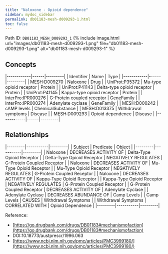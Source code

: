 ```yaml
---
title: "Naloxone - Opioid dependence"
sidebar: mydoc_sidebar
permalink: db01183-mesh-d009293-1.html
toc: false 
---
```



Path ID: `DB01183_MESH_D009293_1`
{% include image.html url="images/db01183-mesh-d009293-1.png" file="db01183-mesh-d009293-1.png" alt="db01183-mesh-d009293-1" %}

## Concepts

|------------|------|---------|
| Identifier | Name | Type    |
|------------|------|---------|
| MESH:D009270 | Naloxone | Drug |
| UniProt:P35372 | Mu-type opioid receptor | Protein |
| UniProt:P41143 | Delta-type opioid receptor | Protein |
| UniProt:P41145 | Kappa-type opioid receptor | Protein |
| InterPro:IPR000276 | G-Protein coupled receptor | GeneFamily |
| InterPro:IPR000274 | Adenylate cyclase | GeneFamily |
| MESH:D000242 | cAMP levels | ChemicalSubstance |
| MESH:D013375 | Withdrawal symptoms | Disease |
| MESH:D009293 | Opioid dependence | Disease |
|------------|------|---------|

## Relationships

|---------|-----------|---------|
| Subject | Predicate | Object  |
|---------|-----------|---------|
| Naloxone | DECREASES ACTIVITY OF | Delta-Type Opioid Receptor |
| Delta-Type Opioid Receptor | NEGATIVELY REGULATES | G-Protein Coupled Receptor |
| Naloxone | DECREASES ACTIVITY OF | Mu-Type Opioid Receptor |
| Mu-Type Opioid Receptor | NEGATIVELY REGULATES | G-Protein Coupled Receptor |
| Naloxone | DECREASES ACTIVITY OF | Kappa-Type Opioid Receptor |
| Kappa-Type Opioid Receptor | NEGATIVELY REGULATES | G-Protein Coupled Receptor |
| G-Protein Coupled Receptor | DECREASES ACTIVITY OF | Adenylate Cyclase |
| Adenylate Cyclase | DECREASES ABUNDANCE OF | Camp Levels |
| Camp Levels | CAUSES | Withdrawal Symptoms |
| Withdrawal Symptoms | CORRELATED WITH | Opioid Dependence |
|---------|-----------|---------|

Reference: 
  - [https://go.drugbank.com/drugs/DB01183#mechanismofaction](https://go.drugbank.com/drugs/DB01183#mechanismofaction)
  - DOI:10.18773/austprescr/1996.063
  - [https://www.ncbi.nlm.nih.gov/pmc/articles/PMC3999180/](https://www.ncbi.nlm.nih.gov/pmc/articles/PMC3999180/)
